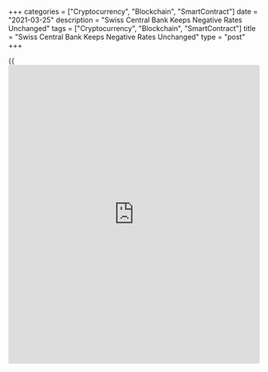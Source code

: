 +++
categories = ["Cryptocurrency", "Blockchain", "SmartContract"]
date = "2021-03-25"
description = "Swiss Central Bank Keeps Negative Rates Unchanged"
tags = ["Cryptocurrency", "Blockchain", "SmartContract"]
title = "Swiss Central Bank Keeps Negative Rates Unchanged"
type = "post"
+++

{{<iframe id="large-banner" src="https://www.bounty.group/#slide=20.0" width="100%" height="600" scrolling="no" style="border: 0px solid rgb(216, 221, 230); border-radius: 3px;">}}

Switzerland's central bank retained its negative interest rate and
softened its view on the currency market interventions given the recent
fall in the Swiss franc against the euro.

Policymakers of the Swiss National Bank retained the [policy](https://www.fintechee.com/policy/) rate and
interest on sight deposits at the SNB at -0.75 percent, as widely
expected, on Thursday.

Despite the recent weakening, the bank repeated that the Swiss franc
remains highly valued. The bank said it is willing to intervene in the
foreign exchange market 'as necessary', while taking the overall
currency situation into consideration.

At the previous meeting in December, the bank had said t is willing to
intervene 'more strongly' in the currency market.

Looking ahead, the stage is set for further inaction by the SNB over the
coming years, David Oxley, an economist at Capital Economics, said.
While the bank would be willing to counter any sudden increases in the
currency, it will be able to stay out of the market.

The central bank today raised its inflation outlook citing the rise in
oil prices and the weaker Swiss franc. Consumer prices are forecast to
rise 0.2 percent in 2021 instead of nil growth estimated in December.

Likewise, the inflation outlook for 2022 was revised up to 0.4 percent
from 0.2 percent. For 2023, inflation is seen at 0.5 percent.

"With inflation expected to be 0.5% in 2023, it seems clear that we
should not expect the SNB to raise its key interest rate in the next few
years, contrary to what we can expect elsewhere in the world," Charlotte
de Montpellier, an ING economist said.

The SNB expects the [economy][1] to grow in the range of 2.5 percent to
3 percent in 2021, unchanged from the previous projection.

Regarding labor market, the central bank said the second wave of the
pandemic is weighing on employment. Short-term working increased in
recent months and unemployment continued to rise.

Further, the bank noted that mortgage lending and residential property
prices increased in recent quarters. The vulnerability of these
[markets][2] persists and continues to present a risk for financial
stability.

For comments and feedback [contact](https://www.playgroundfx.com/contact/): editorial@rtt[news](https://www.letsplayfx.com/blog/forex-news-website/).com

[Economic News][1]

 **What parts of the world are seeing the best (and worst) economic
performances lately? Click[here][3] to check out our [Econ Scorecard][3]
and find out! See up-to-the-moment [ranking](https://www.playgroundfx.com/blog/crypto-exchange-ranking/)s for the best and worst
performers in [GDP][4], [unemployment rate][5], [inflation][6] and much
more.**

   1. www.rtt[news](https://www.letsplayfx.com/blog/forex-news-website/).com/Content/EconomicNews.aspx
   2. www.rtt[news](https://www.letsplayfx.com/blog/forex-news-website/).com/Content/Markets.aspx
   3. www.rtt[news](https://www.letsplayfx.com/blog/forex-news-website/).com/economic-scorecard/world-rank/unemployment-rate/highest-performance.aspx
   4. www.rtt[news](https://www.letsplayfx.com/blog/forex-news-website/).com/economic-scorecard/world-rank/GDP/highest-performance.aspx
   5. www.rtt[news](https://www.letsplayfx.com/blog/forex-news-website/).com/economic-scorecard/world-rank/unemployment-rate/lowest-performance.aspx
   6. www.rtt[news](https://www.letsplayfx.com/blog/forex-news-website/).com/economic-scorecard/world-rank/CPI/highest-performance.aspx